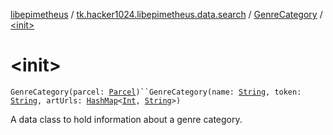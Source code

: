 [libepimetheus](../../index.md) / [tk.hacker1024.libepimetheus.data.search](../index.md) / [GenreCategory](index.md) / [&lt;init&gt;](./-init-.md)

# &lt;init&gt;

`GenreCategory(parcel: `[`Parcel`](https://developer.android.com/reference/android/os/Parcel.html)`)``GenreCategory(name: `[`String`](https://kotlinlang.org/api/latest/jvm/stdlib/kotlin/-string/index.html)`, token: `[`String`](https://kotlinlang.org/api/latest/jvm/stdlib/kotlin/-string/index.html)`, artUrls: `[`HashMap`](https://kotlinlang.org/api/latest/jvm/stdlib/kotlin.collections/-hash-map/index.html)`<`[`Int`](https://kotlinlang.org/api/latest/jvm/stdlib/kotlin/-int/index.html)`, `[`String`](https://kotlinlang.org/api/latest/jvm/stdlib/kotlin/-string/index.html)`>)`

A data class to hold information about a genre category.

